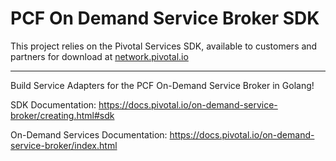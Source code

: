 # PCF On Demand Service Broker SDK

This project relies on the Pivotal Services SDK, available to customers and partners for download at [network.pivotal.io](http://network.pivotal.io)

---

Build Service Adapters for the PCF On-Demand Service Broker in Golang! 

SDK Documentation: https://docs.pivotal.io/on-demand-service-broker/creating.html#sdk

On-Demand Services Documentation: https://docs.pivotal.io/on-demand-service-broker/index.html
